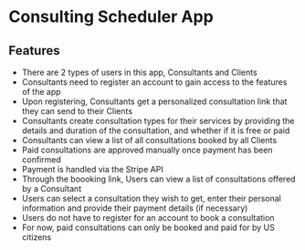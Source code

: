 # Consulting Scheduler App

## Features

* There are 2 types of users in this app, Consultants and Clients
* Consultants need to register an account to gain access to the features of the app
* Upon registering, Consultants get a personalized consultation link that they can send to their Clients
* Consultants create consultation types for their services by providing the details and duration of the consultation, and whether if it is free or paid
* Consultants can view a list of all consultations booked by all Clients
* Paid consultations are approved manually once payment has been confirmed
* Payment is handled via the Stripe API
* Through the boooking link, Users can view a list of consultations offered by a Consultant
* Users can select a consultation they wish to get, enter their personal information and provide their payment details (if necessary)
* Users do not have to register for an account to book a consultation
* For now, paid consultations can only be booked and paid for by US citizens
